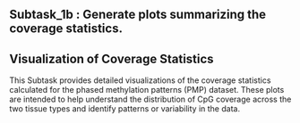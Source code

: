 ## Subtask_1b : Generate plots summarizing the coverage statistics.

## Visualization of Coverage Statistics
This Subtask provides detailed visualizations of the coverage statistics calculated for the phased methylation patterns (PMP) dataset. These plots are intended to help understand the distribution of CpG coverage across the two tissue types and identify patterns or variability in the data.


